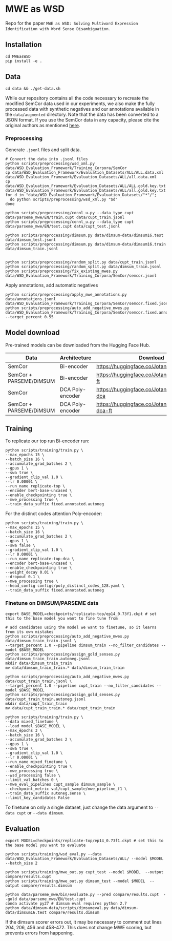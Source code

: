# MWE as WSD
Repo for the paper `MWE as WSD: Solving Multiword Expression Identification with Word
Sense Disambiguation`.

## Installation
```shell
cd MWEasWSD
pip install -e .
```

## Data

```shell
cd data && ./get-data.sh
```

While our repository contains all the code necessary to recreate the modified SemCor data
used in our experiments, we also make the fully processed data with synthetic negatives and 
our annotations available in the `data/augmented` directory.
Note that the data has been converted to a JSON format. 
If you use the SemCor data in any capacity, please cite the original 
authors as mentioned [here](http://lcl.uniroma1.it/wsdeval/training-data).

### Preprocessing

Generate `.jsonl` files and split data. 
```shell
# Convert the data into .jsonl files
python scripts/preprocessing/wsd_xml.py data/WSD_Evaluation_Framework/Training_Corpora/SemCor
cp data/WSD_Evaluation_Framework/Evaluation_Datasets/ALL/ALL.data.xml data/WSD_Evaluation_Framework/Evaluation_Datasets/ALL/all.data.xml
cp data/WSD_Evaluation_Framework/Evaluation_Datasets/ALL/ALL.gold.key.txt data/WSD_Evaluation_Framework/Evaluation_Datasets/ALL/all.gold.key.txt
for d in "data/WSD_Evaluation_Framework/Evaluation_Datasets/"*"/";
  do python scripts/preprocessing/wsd_xml.py "$d"
done

python scripts/preprocessing/connl_u.py --data_type cupt data/parseme_mwe/EN/train.cupt data/cupt_train.jsonl
python scripts/preprocessing/connl_u.py --data_type cupt data/parseme_mwe/EN/test.cupt data/cupt_test.jsonl

python scripts/preprocessing/dimsum.py data/dimsum-data/dimsum16.test data/dimsum_test.jsonl
python scripts/preprocessing/dimsum.py data/dimsum-data/dimsum16.train data/dimsum_train.jsonl


python scripts/preprocessing/random_split.py data/cupt_train.jsonl
python scripts/preprocessing/random_split.py data/dimsum_train.jsonl
python scripts/preprocessing/fix_existing_mwes.py data/WSD_Evaluation_Framework/Training_Corpora/SemCor/semcor.jsonl 
```

Apply annotations, add automatic negatives
```shell
python scripts/preprocessing/apply_mwe_annotations.py data/annotations.jsonl data/WSD_Evaluation_Framework/Training_Corpora/SemCor/semcor.fixed.jsonl
python scripts/preprocessing/auto_add_negative_mwes.py data/WSD_Evaluation_Framework/Training_Corpora/SemCor/semcor.fixed.annotated.jsonl --target_percent 0.55
```

## Model download
Pre-trained models can be downloaded from the Hugging Face Hub. 

| Data                    | Architecture     | Download                                        |
|-------------------------|------------------|-------------------------------------------------|
| SemCor                  | Bi-encoder       | https://huggingface.co/Jotanner/mweaswsd        |
| SemCor + PARSEME/DiMSUM | Bi-encoder       | https://huggingface.co/Jotanner/mweaswsd-ft     |
| SemCor                  | DCA Poly-encoder | https://huggingface.co/Jotanner/mweaswsd-dca    |
| SemCor + PARSEME/DiMSUM | DCA Poly-encoder | https://huggingface.co/Jotanner/mweaswsd-dca-ft |

## Training

To replicate our top run Bi-encoder run:
```shell
python scripts/training/train.py \
--max_epochs 15 \
--batch_size 16 \
--accumulate_grad_batches 2 \
--gpus 1 \
--swa true \
--gradient_clip_val 1.0 \
--lr 0.00001 \
--run_name replicate-top \
--encoder bert-base-uncased \
--enable_checkpointing true \
--mwe_processing true \
--train_data_suffix fixed.annotated.autoneg
```

For the distinct codes attention Poly-encoder:
```shell
python scripts/training/train.py \
--max_epochs 15 \
--batch_size 16 \
--accumulate_grad_batches 2 \
--gpus 1 \
--swa false \
--gradient_clip_val 1.0 \
--lr 0.00001 \
--run_name replicate-top-dca \
--encoder bert-base-uncased \
--enable_checkpointing true \
--weight_decay 0.01 \
--dropout 0.1 \
--mwe_processing true \
--head_config configs/poly_distinct_codes_128.yaml \
--train_data_suffix fixed.annotated.autoneg
```


### Finetune on DiMSUM/PARSEME data
```shell
export BASE_MODEL=checkpoints/replicate-top/ep14_0.73f1.ckpt # set this to the base model you want to fine tune from

# add candidates using the model we want to finetune, so it learns from its own mistakes
python scripts/preprocessing/auto_add_negative_mwes.py data/dimsum_train_train.jsonl \
--target_percent 1.0 --pipeline dimsum_train --no_filter_candidates --model $BASE_MODEL
python scripts/preprocessing/assign_gold_senses.py data/dimsum_train_train.autoneg.jsonl 
mkdir data/dimsum_train_train
mv data/dimsum_train_train.* data/dimsum_train_train

python scripts/preprocessing/auto_add_negative_mwes.py data/cupt_train_train.jsonl \
--target_percent 1.0 --pipeline cupt_train --no_filter_candidates --model $BASE_MODEL
python scripts/preprocessing/assign_gold_senses.py data/cupt_train_train.autoneg.jsonl 
mkdir data/cupt_train_train
mv data/cupt_train_train.* data/cupt_train_train
 
python scripts/training/train.py \
--data mixed_finetune \
--load_model $BASE_MODEL \
--max_epochs 3 \
--batch_size 16 \
--accumulate_grad_batches 2 \
--gpus 1 \
--swa true \
--gradient_clip_val 1.0 \
--lr 0.00001 \
--run_name mixed_finetune \
--enable_checkpointing true \
--mwe_processing true \
--wsd_processing false \
--limit_val_batches 0 \
--mwe_eval_pipelines cupt_sample dimsum_sample \
--checkpoint_metric val/cupt_sample/mwe_pipeline_f1 \
--train_data_suffix autoneg.sense \
--limit_key_candidates False
```

To finetune on only a single dataset, just change the data argument to `--data cupt` or `--data dimsum`.

## Evaluation

```shell
export MODEL=checkpoints/replicate-top/ep14_0.73f1.ckpt # set this to the base model you want to evaluate

python scripts/training/wsd_eval.py --data data/WSD_Evaluation_Framework/Evaluation_Datasets/ALL/ --model $MODEL --batch_size 2

python scripts/training/mwe_out.py cupt_test --model $MODEL  --output compare/results.cupt
python scripts/training/mwe_out.py dimsum_test --model $MODEL  --output compare/results.dimsum 

python data/parseme_mwe/bin/evaluate.py --pred compare/results.cupt  --gold data/parseme_mwe/EN/test.cupt 
conda activate py27 # dimsum eval requires python 2.7
python data/dimsum-data/scripts/dimsumeval.py data/dimsum-data/dimsum16.test compare/results.dimsum 
```

If the dimsum scorer errors out, it may be necessary to comment out lines 204, 206, 456 and 458-472. 
This does not change MWE scoring, but prevents errors from happening. 
